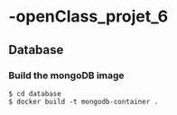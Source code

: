 # -openClass_projet_6

## Database

### Build the mongoDB image

```shell
$ cd database
$ docker build -t mongodb-container .
```
